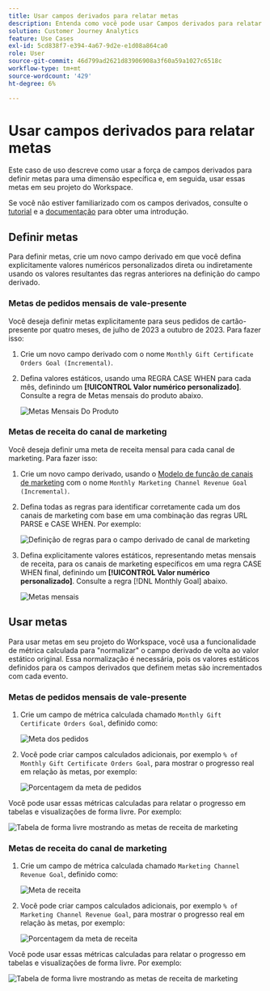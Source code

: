 ```yaml
---
title: Usar campos derivados para relatar metas
description: Entenda como você pode usar Campos derivados para relatar metas (metas) em seus projetos do Workspace.
solution: Customer Journey Analytics
feature: Use Cases
exl-id: 5cd838f7-e394-4a67-9d2e-e1d08a864ca0
role: User
source-git-commit: 46d799ad2621d83906908a3f60a59a1027c6518c
workflow-type: tm+mt
source-wordcount: '429'
ht-degree: 6%

---
```


# Usar campos derivados para relatar metas

Este caso de uso descreve como usar a força de campos derivados para definir metas para uma dimensão específica e, em seguida, usar essas metas em seu projeto do Workspace.

Se você não estiver familiarizado com os campos derivados, consulte o [tutorial](https://experienceleague.adobe.com/docs/customer-journey-analytics-learn/tutorials/data-views/derived-fields-in-cja.html?lang=pt-BR) e a [documentação](../data-views/derived-fields/derived-fields.md) para obter uma introdução.


## Definir metas

Para definir metas, crie um novo campo derivado em que você defina explicitamente valores numéricos personalizados direta ou indiretamente usando os valores resultantes das regras anteriores na definição do campo derivado.


### Metas de pedidos mensais de vale-presente

Você deseja definir metas explicitamente para seus pedidos de cartão-presente por quatro meses, de julho de 2023 a outubro de 2023. Para fazer isso:

1. Crie um novo campo derivado com o nome `Monthly Gift Certificate Orders Goal (Incremental)`.

1. Defina valores estáticos, usando uma REGRA CASE WHEN para cada mês, definindo um **[!UICONTROL Valor numérico personalizado]**. Consulte a regra de Metas mensais do produto abaixo.

   ![Metas Mensais Do Produto](assets/goals-derived-field-product-goals-1.png)


### Metas de receita do canal de marketing

Você deseja definir uma meta de receita mensal para cada canal de marketing. Para fazer isso:

1. Crie um novo campo derivado, usando o [Modelo de função de canais de marketing](/help/data-views/derived-fields/derived-fields.md#marketing-channels) com o nome `Monthly Marketing Channel Revenue Goal (Incremental)`.

1. Defina todas as regras para identificar corretamente cada um dos canais de marketing com base em uma combinação das regras URL PARSE e CASE WHEN. Por exemplo:

   ![Definição de regras para o campo derivado de canal de marketing](assets/goals-derived-field-marketing-channel-1.png)

1. Defina explicitamente valores estáticos, representando metas mensais de receita, para os canais de marketing específicos em uma regra CASE WHEN final, definindo um **[!UICONTROL Valor numérico personalizado]**. Consulte a regra [!DNL Monthly Goal] abaixo.

   ![Metas mensais](assets/goals-derived-field-marketing-channel-2.png)



## Usar metas

Para usar metas em seu projeto do Workspace, você usa a funcionalidade de métrica calculada para &quot;normalizar&quot; o campo derivado de volta ao valor estático original. Essa normalização é necessária, pois os valores estáticos definidos para os campos derivados que definem metas são incrementados com cada evento.

### Metas de pedidos mensais de vale-presente

1. Crie um campo de métrica calculada chamado `Monthly Gift Certificate Orders Goal`, definido como:

   ![Meta dos pedidos](assets/calculated-metric-ordersgoals.png)

1. Você pode criar campos calculados adicionais, por exemplo `% of Monthly Gift Certificate Orders Goal`, para mostrar o progresso real em relação às metas, por exemplo:

   ![Porcentagem da meta de pedidos](assets/calculated-metric-ordersgoalspercent.png)

Você pode usar essas métricas calculadas para relatar o progresso em tabelas e visualizações de forma livre. Por exemplo:

![Tabela de forma livre mostrando as metas de receita de marketing](assets/freeform-table-product-order-goals.png)


### Metas de receita do canal de marketing

1. Crie um campo de métrica calculada chamado `Marketing Channel Revenue Goal`, definido como:

   ![Meta de receita](assets/calculated-metric-revenuegoals.png)

1. Você pode criar campos calculados adicionais, por exemplo `% of Marketing Channel Revenue Goal`, para mostrar o progresso real em relação às metas, por exemplo:

   ![Porcentagem da meta de receita](assets/calculated-metric-revenuegoalspercent.png)

Você pode usar essas métricas calculadas para relatar o progresso em tabelas e visualizações de forma livre. Por exemplo:

![Tabela de forma livre mostrando as metas de receita de marketing](assets/freeform-table-marketing-channel-revenue-goals.png)

